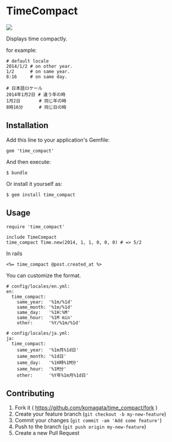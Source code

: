 # TimeCompact

[<img src="https://secure.travis-ci.org/komagata/time_compact.png"/>](http://travis-ci.org/komagata/time_compact)

Displays time compactly.

for example:

    # default locale
    2014/1/2 # on other year.
    1/2      # on same year.
    8:16     # on same day.

    # 日本語ロケール
    2014年1月2日 # 違う年の時
    1月2日       # 同じ年の時
    8時16分      # 同じ日の時

## Installation

Add this line to your application's Gemfile:

    gem 'time_compact'

And then execute:

    $ bundle

Or install it yourself as:

    $ gem install time_compact

## Usage

    require 'time_compact'

    include TimeCompact
    time_compact Time.new(2014, 1, 1, 0, 0, 0) # => 5/2

In rails

    <%= time_compact @post.created_at %>

You can customize the format.

    # config/locales/en.yml:
    en:
      time_compact:
        same_year:  '%1m/%1d'
        same_month: '%1m/%1d'
        same_day:   '%1H:%M'
        same_hour:  '%1M min'
        other:      '%Y/%1m/%1d'

    # config/locales/ja.yml:
    ja:
      time_compact:
        same_year:  '%1m月%1d日'
        same_month: '%1d日'
        same_day:   '%1H時%1M分'
        same_hour:  '%1M分'
        other:      '%Y年%1m月%1d日'

## Contributing

1. Fork it ( https://github.com/komagata/time_compact/fork )
2. Create your feature branch (`git checkout -b my-new-feature`)
3. Commit your changes (`git commit -am 'Add some feature'`)
4. Push to the branch (`git push origin my-new-feature`)
5. Create a new Pull Request
